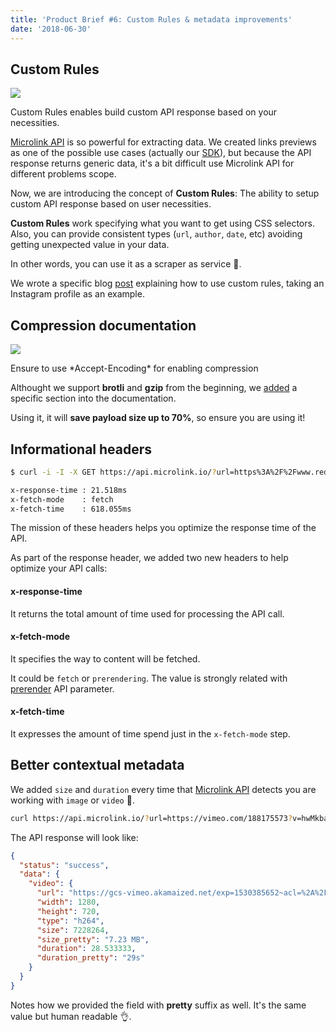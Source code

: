 ```yaml
---
title: 'Product Brief #6: Custom Rules & metadata improvements'
date: '2018-06-30'
---
```


## Custom Rules

[![](/images/subDjQ1.png)](/blog/custom-rules)

<Figcaption>Custom Rules enables build custom API response based on your necessities.</Figcaption>

[Microlink API](/docs/api/getting-started/overview) is so powerful for extracting data. We created links previews as one of the possible use cases (actually our [SDK](/docs/sdk/getting-started/overview/)), but because the API response returns generic data, it's a bit difficult use Microlink API for different problems scope.

Now, we are introducing the concept of **Custom Rules**: The ability to setup custom API response based on user necessities.

**Custom Rules** work specifying what you want to get using CSS selectors. Also, you can provide consistent types (`url`, `author`, `date`, etc) avoiding getting unexpected value in your data.

In other words, you can use it as a scraper as service 🤯.

We wrote a specific blog [post](/blog/custom-rules) explaining how to use custom rules, taking an Instagram profile as an example.

## Compression documentation

[![](/images/Jh7GHUP.png)](/docs/api/basics/compression)

<Figcaption>Ensure to use *Accept-Encoding* for enabling compression</Figcaption>

Althought we support **brotli** and **gzip** from the beginning, we [added](/docs/api/basics/compression) a specific section into the documentation.

Using it, it will **save payload size up to 70%**, so ensure you are using it!

## Informational headers

```bash
$ curl -i -I -X GET https://api.microlink.io/?url=https%3A%2F%2Fwww.reddit.com

x-response-time : 21.518ms
x-fetch-mode    : fetch
x-fetch-time    : 618.055ms
```

<Figcaption>The mission of these headers helps you optimize the response time of the API.</Figcaption>

As part of the response header, we added two new headers to help optimize your API calls:

#### x-response-time

It returns the total amount of time used for processing the API call.

#### x-fetch-mode

It specifies the way to content will be fetched.

It could be `fetch` or `prerendering`. The value is strongly related with [prerender](/docs/api/parameters/prerender) API parameter.

#### x-fetch-time

It expresses the amount of time spend just in the `x-fetch-mode` step.

## Better contextual metadata

We added `size` and `duration` every time that [Microlink API](/docs/api/getting-started/overview) detects you are working with `image` or `video` 🎉.

```bash
curl https://api.microlink.io/?url=https://vimeo.com/188175573?v=hwMkbaS_M_c&video&filter=video
```

The API response will look like:

```json
{
  "status": "success",
  "data": {
    "video": {
      "url": "https://gcs-vimeo.akamaized.net/exp=1530385652~acl=%2A%2F823603783.mp4%2A~hmac=5237941fe7ed6229d27eb8048360786fd0a164fb877cea8c654dbeee0b2eedd1/vimeo-prod-skyfire-std-us/01/2635/7/188175573/823603783.mp4",
      "width": 1280,
      "height": 720,
      "type": "h264",
      "size": 7228264,
      "size_pretty": "7.23 MB",
      "duration": 28.533333,
      "duration_pretty": "29s"
    }
  }
}
```

Notes how we provided the field with **pretty** suffix as well. It's the same value but human readable 👌.
